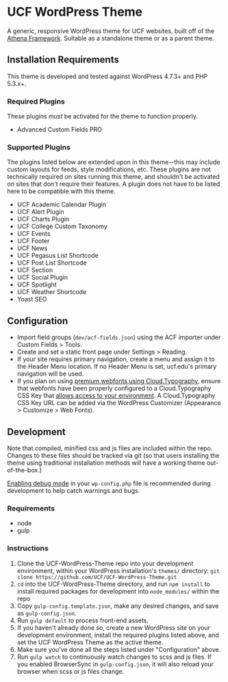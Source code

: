 # UCF WordPress Theme

A generic, responsive WordPress theme for UCF websites, built off of the [Athena Framework](https://github.com/UCF/Athena-Framework).  Suitable as a standalone theme or as a parent theme.


## Installation Requirements

This theme is developed and tested against WordPress 4.7.3+ and PHP 5.3.x+.

### Required Plugins
These plugins *must* be activated for the theme to function properly.
* Advanced Custom Fields PRO

### Supported Plugins
The plugins listed below are extended upon in this theme--this may include custom layouts for feeds, style modifications, etc.  These plugins are not technically required on sites running this theme, and shouldn't be activated on sites that don't require their features.  A plugin does not have to be listed here to be compatible with this theme.
* UCF Academic Calendar Plugin
* UCF Alert Plugin
* UCF Charts Plugin
* UCF College Custom Taxonomy
* UCF Events
* UCF Footer
* UCF News
* UCF Pegasus List Shortcode
* UCF Post List Shortcode
* UCF Section
* UCF Social Plugin
* UCF Spotlight
* UCF Weather Shortcode
* Yoast SEO


## Configuration

* Import field groups (`dev/acf-fields.json`) using the ACF importer under Custom Fields > Tools.
* Create and set a static front page under Settings > Reading.
* If your site requires primary navigation, create a menu and assign it to the Header Menu location.  If no Header Menu is set, ucf.edu's primary navigation will be used.
* If you plan on using [premium webfonts using Cloud.Typography](https://ucf.github.io/Athena-Framework/getting-started/install/#cloudtypography-premium-font-configuration), ensure that webfonts have been properly configured to a Cloud.Typography CSS Key that [allows access to your environment](https://dashboard.typography.com/user-guide/managing-domains). A Cloud.Typography CSS Key URL can be added via the WordPress Customizer (Appearance > Customize > Web Fonts).


## Development

Note that compiled, minified css and js files are included within the repo.  Changes to these files should be tracked via git (so that users installing the theme using traditional installation methods will have a working theme out-of-the-box.)

[Enabling debug mode](https://codex.wordpress.org/Debugging_in_WordPress) in your `wp-config.php` file is recommended during development to help catch warnings and bugs.

### Requirements
* node
* gulp

### Instructions
1. Clone the UCF-WordPress-Theme repo into your development environment, within your WordPress installation's `themes/` directory: `git clone https://github.com/UCF/UCF-WordPress-Theme.git`
2. `cd` into the UCF-WordPress-Theme directory, and run `npm install` to install required packages for development into `node_modules/` within the repo
3. Copy `gulp-config.template.json`, make any desired changes, and save as `gulp-config.json`.
3. Run `gulp default` to process front-end assets.
4. If you haven't already done so, create a new WordPress site on your development environment, install the required plugins listed above, and set the UCF WordPress Theme as the active theme.
5. Make sure you've done all the steps listed under "Configuration" above.
6. Run `gulp watch` to continuously watch changes to scss and js files.  If you enabled BrowserSync in `gulp-config.json`, it will also reload your browser when scss or js files change.
